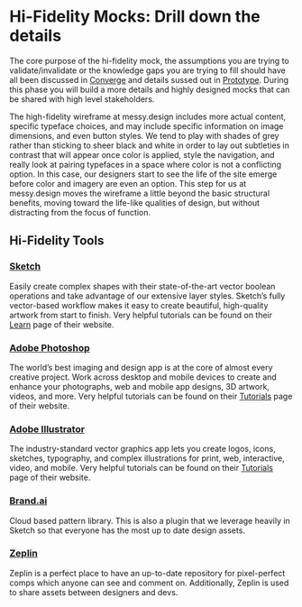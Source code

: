 # Hi-Fidelity Mocks: Drill down the details

The core purpose of the hi-fidelity mock, the assumptions you are trying to validate/invalidate or the knowledge gaps you are trying to fill should have all been discussed in [Converge](converge-choose-the-right-path/) and details sussed out in [Prototype](prototype-quickly-build-the-right-path.md). During this phase you will build a more details and highly designed mocks that can be shared with high level stakeholders.

The high-fidelity wireframe at messy.design includes more actual content, specific typeface choices, and may include specific information on image dimensions, and even button styles. We tend to play with shades of grey rather than sticking to sheer black and white in order to lay out subtleties in contrast that will appear once color is applied, style the navigation, and really look at pairing typefaces in a space where color is not a conflicting option. In this case, our designers start to see the life of the site emerge before color and imagery are even an option. This step for us at messy.design moves the wireframe a little beyond the basic structural benefits, moving toward the life-like qualities of design, but without distracting from the focus of function.

## Hi-Fidelity Tools

### [Sketch](https://www.sketchapp.com/)

Easily create complex shapes with their state-of-the-art vector boolean operations and take advantage of our extensive layer styles. Sketch’s fully vector-based workflow makes it easy to create beautiful, high-quality artwork from start to finish. Very helpful tutorials can be found on their [Learn](https://www.sketchapp.com/learn/) page of their website.

### [Adobe Photoshop](https://www.adobe.com/products/photoshop.html)

The world’s best imaging and design app is at the core of almost every creative project. Work across desktop and mobile devices to create and enhance your photographs, web and mobile app designs, 3D artwork, videos, and more. Very helpful tutorials can be found on their [Tutorials](https://helpx.adobe.com/photoshop/tutorials.html) page of their website.

### [Adobe Illustrator](http://www.adobe.com/products/illustrator.html)

The industry-standard vector graphics app lets you create logos, icons, sketches, typography, and complex illustrations for print, web, interactive, video, and mobile. Very helpful tutorials can be found on their [Tutorials](https://helpx.adobe.com/illustrator/tutorials.html) page of their website.

### [Brand.ai](http://www.brand.ai)

Cloud based pattern library. This is also a plugin that we leverage heavily in Sketch so that everyone has the most up to date design assets.

### [Zeplin](http://www.zeplin.io)

Zeplin is a perfect place to have an up-to-date repository for pixel-perfect comps which anyone can see and comment on. Additionally, Zeplin is used to share assets between designers and devs.

